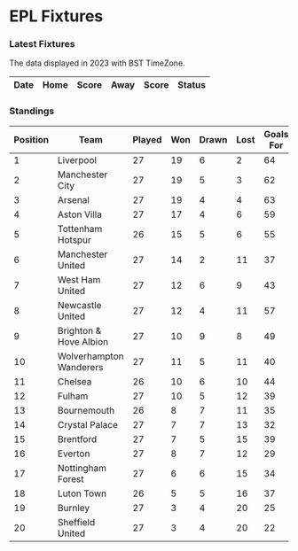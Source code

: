 # EPL Fixtures

### Latest Fixtures

The data displayed in 2023 with BST TimeZone.

<!-- START_TABLE -->
| Date | Home | Score | Away | Score | Status |
|-------------|--------|--------------|--------|--------------|--------|
<!-- END_TABLE -->

### Standings

<!-- START_STANDINGS -->
| Position | Team | Played | Won | Drawn | Lost | Goals For | Goals Against | Goal Difference | Points |
|----------|------|--------|-----|-------|------|-----------|---------------|-----------------|--------|
| 1 | Liverpool | 27 | 19 | 6 | 2 | 64 | 25 | 39 | 63 |
| 2 | Manchester City | 27 | 19 | 5 | 3 | 62 | 27 | 35 | 62 |
| 3 | Arsenal | 27 | 19 | 4 | 4 | 63 | 23 | 40 | 61 |
| 4 | Aston Villa | 27 | 17 | 4 | 6 | 59 | 37 | 22 | 55 |
| 5 | Tottenham Hotspur | 26 | 15 | 5 | 6 | 55 | 39 | 16 | 50 |
| 6 | Manchester United | 27 | 14 | 2 | 11 | 37 | 39 | -2 | 44 |
| 7 | West Ham United | 27 | 12 | 6 | 9 | 43 | 47 | -4 | 42 |
| 8 | Newcastle United | 27 | 12 | 4 | 11 | 57 | 45 | 12 | 40 |
| 9 | Brighton & Hove Albion | 27 | 10 | 9 | 8 | 49 | 44 | 5 | 39 |
| 10 | Wolverhampton Wanderers | 27 | 11 | 5 | 11 | 40 | 43 | -3 | 38 |
| 11 | Chelsea | 26 | 10 | 6 | 10 | 44 | 43 | 1 | 36 |
| 12 | Fulham | 27 | 10 | 5 | 12 | 39 | 42 | -3 | 35 |
| 13 | Bournemouth | 26 | 8 | 7 | 11 | 35 | 47 | -12 | 31 |
| 14 | Crystal Palace | 27 | 7 | 7 | 13 | 32 | 47 | -15 | 28 |
| 15 | Brentford | 27 | 7 | 5 | 15 | 39 | 50 | -11 | 26 |
| 16 | Everton | 27 | 8 | 7 | 12 | 29 | 37 | -8 | 25 |
| 17 | Nottingham Forest | 27 | 6 | 6 | 15 | 34 | 49 | -15 | 24 |
| 18 | Luton Town | 26 | 5 | 5 | 16 | 37 | 54 | -17 | 20 |
| 19 | Burnley | 27 | 3 | 4 | 20 | 25 | 60 | -35 | 13 |
| 20 | Sheffield United | 27 | 3 | 4 | 20 | 22 | 67 | -45 | 13 |
<!-- END_STANDINGS -->

